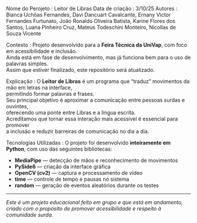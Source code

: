 Nome do Perojeto : Leitor de Libras
Data de criação : 3/10/25
Autores : Bianca Uchôas Fernandes, Davi Dancuart Cavalcante, Ernany Victor Fernandes Furtunato, João Ronaldo Oliveira Batista, Karine Flores dos Santos, Luana Pinheiro Cruz, Mateus Todeschini Monteiro, Nicollas de Souza Vicente

Contexto : Projeto desenvolvido para a **Feira Técnica da UniVap**, com foco em acessibilidade e inclusão.  
Ainda está em fase de desenvolvimento, mas já funciona bem para o uso de palavras simples.  
Assim que estiver finalizado, este repositório será atualizado.

Explicação : O **Leitor de Libras** é um programa que “traduz” movimentos da mão em letras na interface,  
permitindo formar palavras e frases.  
Seu principal objetivo é aproximar a comunicação entre pessoas surdas e ouvintes,  
oferecendo uma ponte entre Libras e a língua escrita.  
Acreditamos que tornar essa interação mais acessível é essencial para promover  
a inclusão e reduzir barreiras de comunicação no dia a dia.



Tecnologias Utilizadas : O projeto foi desenvolvido **inteiramente em Python**, com uso das seguintes bibliotecas:
- **MediaPipe** — detecção de mãos e reconhecimento de movimentos  
- **PySide6** — criação da interface gráfica  
- **OpenCV (cv2)** — captura e processamento de vídeo  
- **time** — controle de tempo e pausas no sistema  
- **random** — geração de eventos aleatórios durante os testes  

---
 *Este é um projeto educacional feito em grupo e que está em andamento, criado com o propósito de promover acessibilidade e respeito à comunidade surda.* 
